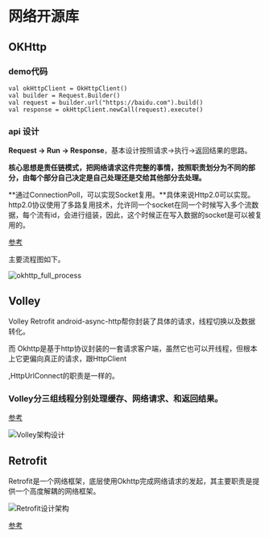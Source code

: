 # 网络开源库

## OKHttp

### demo代码

```
val okHttpClient = OkHttpClient()
val builder = Request.Builder()
val request = builder.url("https://baidu.com").build()
val response = okHttpClient.newCall(request).execute()
```

### api 设计

**Request -> Run -> Response**，基本设计按照请求->执行->返回结果的思路。

**核心思想是责任链模式，把网络请求这件完整的事情，按照职责划分为不同的部分，由每个部分自己决定是自己处理还是交给其他部分去处理。**

**通过ConnectionPoll，可以实现Socket复用。**具体来说Http2.0可以实现。http2.0协议使用了多路复用技术，允许同一个socket在同一个时候写入多个流数据，每个流有id，会进行组装，因此，这个时候正在写入数据的socket是可以被复用的。

[参考](https://blog.piasy.com/2016/07/11/Understand-OkHttp/index.html)

主要流程图如下。

![okhttp_full_process](https://blog.piasy.com/img/201607/okhttp_full_process.png)

## Volley

Volley Retrofit android-async-http帮你封装了具体的请求，线程切换以及数据转化。

而 Okhttp是基于http协议封装的一套请求客户端，虽然它也可以开线程，但根本上它更偏向真正的请求，跟HttpClient

,HttpUrlConnect的职责是一样的。

### Volley分三组线程分别处理缓存、网络请求、和返回结果。

[参考](https://blog.csdn.net/t12x3456/article/details/9221611)

![Volley架构设计](http://bxbxbai.github.io/img/volley.png)

## Retrofit

Retrofit是一个网络框架，底层使用Okhttp完成网络请求的发起，其主要职责是提供一个高度解耦的网络框架。

![Retrofit设计架构](https://blog.piasy.com/img/201606/retrofit_stay.png)

[参考](https://www.jianshu.com/p/45cb536be2f4)